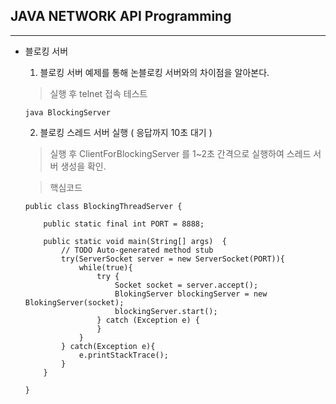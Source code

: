## JAVA NETWORK API Programming
---

 * 블로킹 서버
 
	1. 블로킹 서버 예제를 통해 논블로킹 서버와의 차이점을 알아본다.
	
	> 실행 후 telnet 접속 테스트
	~~~~
	java BlockingServer
	~~~~

	2. 블로킹 스레드 서버 실행 ( 응답까지 10초 대기 )
	
	> 실행 후 ClientForBlockingServer 를 1~2초 간격으로 실행하여 스레드 서버 생성을 확인.
	
	> 핵심코드
	~~~~
	public class BlockingThreadServer {
	
		public static final int PORT = 8888;
		
		public static void main(String[] args)  {
			// TODO Auto-generated method stub
			try(ServerSocket server = new ServerSocket(PORT)){
				while(true){
					try {
						Socket socket = server.accept();
						BlokingServer blockingServer = new BlokingServer(socket);
						blockingServer.start();
					} catch (Exception e) {
					}
				}
			} catch(Exception e){
				e.printStackTrace();
			}
		}
	
	} 
	~~~~